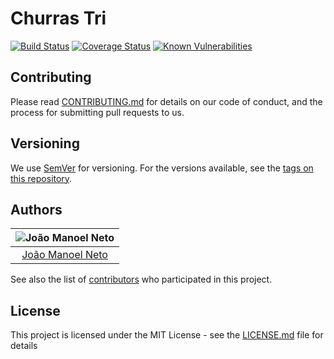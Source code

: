 # Churras Tri
[![Build Status](https://travis-ci.org/joaaomanooel/churras-tri.svg?branch=master)](https://travis-ci.org/joaaomanooel/churras-tri) [![Coverage Status](https://coveralls.io/repos/github/joaaomanooel/churras-tri/badge.svg)](https://coveralls.io/github/joaaomanooel/churras-tri) [![Known Vulnerabilities](https://snyk.io/test/github//joaaomanooel/churras-tri/badge.svg)](https://snyk.io/test/github//joaaomanooel/churras-tri)

## Contributing

Please read [CONTRIBUTING.md](https://gist.github.com/PurpleBooth/b24679402957c63ec426) for details on our code of conduct, and the process for submitting pull requests to us.

## Versioning

We use [SemVer](http://semver.org/) for versioning. For the versions available, see the [tags on this repository](https://github.com/joaaomanooel/churras-tri/tags).

## Authors

| ![João Manoel Neto](https://avatars2.githubusercontent.com/u/17843076?v=3&s=150)|
|:---------------------:|
|  [João Manoel Neto](https://github.com/joaaomanooel/)   |

See also the list of [contributors](https://github.com/joaaomanooel/churras-tri/contributors) who participated in this project.

## License

This project is licensed under the MIT License - see the [LICENSE.md](LICENSE.md) file for details
